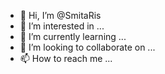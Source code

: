 - 👋 Hi, I’m @SmitaRis
- 👀 I’m interested in ...
- 🌱 I’m currently learning ...
- 💞️ I’m looking to collaborate on ...
- 📫 How to reach me ...

<!---
SmitaRis/SmitaRis is a ✨ special ✨ repository because its `README.md` (this file) appears on your GitHub profile.
You can click the Preview link to take a look at your changes.
--->
